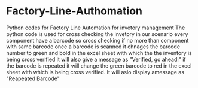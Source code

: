 # Factory-Line-Authomation
Python codes for Factory Line Automation for invetory management
The python code is used for cross checking the invetory
in our scenario every component have a barcode so cross checking if no more than component with same barcode
once a barcode is scanned it chnages the barcode number to green and bold in the excel sheet with which the the inventory is being cross verified 
it will also give a message as "Verified, go ahead!"
if the barcode is repeated it will change the green barcode to red in the excel sheet with which is being cross verified.
It will aslo display amessage as "Reapeated Barcode"
